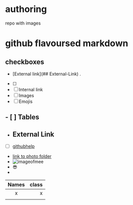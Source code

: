 # authoring
repo with images 
# github flavoursed markdown
## checkboxes
- [External link](## External-Link) <a id="External link"></a> . 
- [ ] 
- [ ] Internal link
- [ ] Images
- [ ] Emojis
## - [ ] Tables

- ## External Link
- [ ] [githubhelp](https://support.github.com/)

- [link to photo folder](https://github.com/Laurazig/authoring/tree/main/Pictures)
- ![imageofmee](https://github.com/Laurazig/authoring/blob/main/Pictures/me.jpeg)
- :sunglasses:
- 
| Names | class |
|:-----:|------:|
|   x   |    x  |
|     |     |
